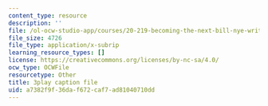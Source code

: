 ```yaml
---
content_type: resource
description: ''
file: /ol-ocw-studio-app/courses/20-219-becoming-the-next-bill-nye-writing-and-hosting-the-educational-show-january-iap-2015/a7382f9f36daf672caf7ad81040710dd_W7LI4nNxk64.srt
file_size: 4726
file_type: application/x-subrip
learning_resource_types: []
license: https://creativecommons.org/licenses/by-nc-sa/4.0/
ocw_type: OCWFile
resourcetype: Other
title: 3play caption file
uid: a7382f9f-36da-f672-caf7-ad81040710dd
---
```

